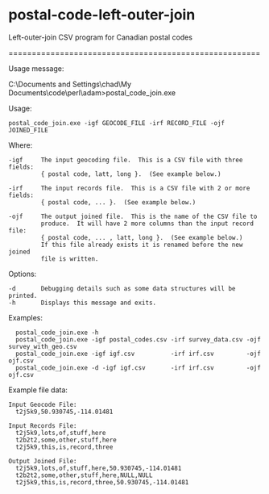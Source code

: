 postal-code-left-outer-join
======================================================

Left-outer-join CSV program for Canadian postal codes

======================================================

Usage message:

C:\Documents and Settings\chad\My Documents\code\perl\adam>postal_code_join.exe

  Usage:

    postal_code_join.exe -igf GEOCODE_FILE -irf RECORD_FILE -ojf JOINED_FILE

  Where:

    -igf     The input geocoding file.  This is a CSV file with three fields:
             { postal code, latt, long }.  (See example below.)

    -irf     The input records file.  This is a CSV file with 2 or more fields:
             { postal code, ... }.  (See example below.)

    -ojf     The output joined file.  This is the name of the CSV file to
             produce.  It will have 2 more columns than the input record file:
             { postal code, ... , latt, long }.  (See example below.)
             If this file already exists it is renamed before the new joined
             file is written.

  Options:

    -d       Debugging details such as some data structures will be printed.
    -h       Displays this message and exits.

  Examples:

      postal_code_join.exe -h
      postal_code_join.exe -igf postal_codes.csv -irf survey_data.csv -ojf survey_with_geo.csv
      postal_code_join.exe -igf igf.csv          -irf irf.csv         -ojf ojf.csv
      postal_code_join.exe -d -igf igf.csv       -irf irf.csv         -ojf ojf.csv

  Example file data:

    Input Geocode File:
      t2j5k9,50.930745,-114.01481

    Input Records File:
      t2j5k9,lots,of,stuff,here
      t2b2t2,some,other,stuff,here
      t2j5k9,this,is,record,three

    Output Joined File:
      t2j5k9,lots,of,stuff,here,50.930745,-114.01481
      t2b2t2,some,other,stuff,here,NULL,NULL
      t2j5k9,this,is,record,three,50.930745,-114.01481

